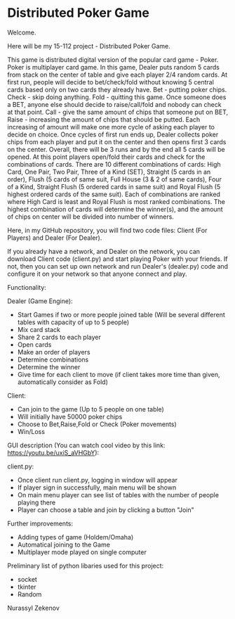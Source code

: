 # Distributed Poker Game

Welcome.

Here will be my 15-112 project - Distributed Poker Game.

This game is distributed digital version of the popular card game - Poker. Poker is multiplayer card game. In this game, Dealer puts random 5 cards from stack on the center of table and give each player 2/4 random cards. At first run, people will decide to bet/check/fold without knowing 5 central cards based only on two cards they already have. Bet - putting poker chips. Check - skip doing anything. Fold - quitting this game. Once someone does a BET, anyone else should decide to raise/call/fold and nobody can check at that point. Call - give the same amount of chips that someone put on BET, Raise - increasing the amount of chips that should be putted. Each increasing of amount will make one more cycle of asking each player to decide on choice. Once cycles of first run ends up, Dealer collects poker chips from each player and put it on the center and then opens first 3 cards on the center. Overall, there will be 3 runs and by the end all 5 cards will be opened. At this point players open/fold their cards and check for the combinations of cards. There are 10 different combinations of cards: High Card, One Pair, Two Pair, Three of a Kind (SET), Straight (5 cards in an order), Flush (5 cards of same suit, Full House (3 & 2 of same cards), Four of a Kind, Straight Flush (5 ordered cards in same suit) and Royal Flush (5 highest ordered cards of the same suit). Each of combinations are ranked where High Card is least and Royal Flush is most ranked combinations. The highest combination of cards will determine the winner(s), and the amount of chips on center will be divided into number of winners.

Here, in my GitHub repository, you will find two code files: Client (For Players) and Dealer (For Dealer). 

If you already have a network, and Dealer on the network, you can download Client code (client.py) and start playing Poker with your friends. If not, then you can set up own network and run Dealer's (dealer.py) code and configure it on your network so that anyone connect and play.

Functionality:

Dealer (Game Engine): 
- Start Games if two or more people joined table (Will be several different tables with capacity of up to 5 people)
- Mix card stack
- Share 2 cards to each player
- Open cards
- Make an order of players
- Determine combinations
- Determine the winner
- Give time for each client to move (if client takes more time than given, automatically consider as Fold)

Client:
- Can join to the game (Up to 5 people on one table)
- Will initially have 50000 poker chips
- Choose to Bet,Raise,Fold or Check (Poker movements)
- Win/Loss

GUI description (You can watch cool video by this link: https://youtu.be/uxiS_aVHGbY):

client.py:
- Once client run client.py, logging in window will appear
- If player sign in successfully, main menu will be shown
- On main menu player can see list of tables with the number of people playing there
- Player can choose a table and join by clicking a button "Join"


Further improvements:
- Adding types of game (Holdem/Omaha)
- Automatical joining to the Game
- Multiplayer mode played on single computer

Preliminary list of python libaries used for this project:
- socket
- tkinter
- Random

Nurassyl Zekenov



